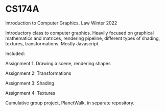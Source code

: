 # CS174A
Introduction to Computer Graphics, Law Winter 2022

Introductory class to computer graphics. Heavily focused on graphical mathematics and matrices, rendering pipeline, different types of shading, textures, transformations. Mostly Javascript.

Included:

Assignment 1: Drawing a scene, rendering shapes

Assignment 2: Transformations

Assignment 3: Shading

Assignment 4: Textures

Cumulative group project, PlanetWalk, in separate repository.
